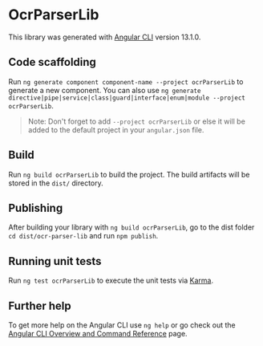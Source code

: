# OcrParserLib

This library was generated with [Angular CLI](https://github.com/angular/angular-cli) version 13.1.0.

## Code scaffolding

Run `ng generate component component-name --project ocrParserLib` to generate a new component. You can also use `ng generate directive|pipe|service|class|guard|interface|enum|module --project ocrParserLib`.
> Note: Don't forget to add `--project ocrParserLib` or else it will be added to the default project in your `angular.json` file. 

## Build

Run `ng build ocrParserLib` to build the project. The build artifacts will be stored in the `dist/` directory.

## Publishing

After building your library with `ng build ocrParserLib`, go to the dist folder `cd dist/ocr-parser-lib` and run `npm publish`.

## Running unit tests

Run `ng test ocrParserLib` to execute the unit tests via [Karma](https://karma-runner.github.io).

## Further help

To get more help on the Angular CLI use `ng help` or go check out the [Angular CLI Overview and Command Reference](https://angular.io/cli) page.
